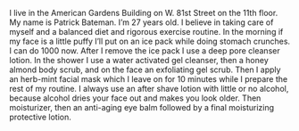 I live in the American Gardens Building on W. 81st Street on the 11th floor. My name is Patrick Bateman. I’m 27 years old. I believe in taking care of myself and a balanced diet and rigorous exercise routine. In the morning if my face is a little puffy I’ll put on an ice pack while doing stomach crunches. I can do 1000 now. After I remove the ice pack I use a deep pore cleanser lotion. In the shower I use a water activated gel cleanser, then a honey almond body scrub, and on the face an exfoliating gel scrub. Then I apply an herb-mint facial mask which I leave on for 10 minutes while I prepare the rest of my routine. I always use an after shave lotion with little or no alcohol, because alcohol dries your face out and makes you look older. Then moisturizer, then an anti-aging eye balm followed by a final moisturizing protective lotion.
